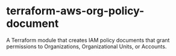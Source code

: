 # terraform-aws-org-policy-document
A Terraform module that creates IAM policy documents that grant permissions to Organizations, Organizational Units, or Accounts.
